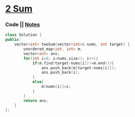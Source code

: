 # [2 Sum](https://leetcode.com/problems/two-sum/)

### Code || [Notes](https://drive.google.com/file/d/1PNR4mzeDDWsattRLKCCLMnn5MKRFVIPF/view?usp=sharing)
``` .cpp
class Solution {
public:
    vector<int> twoSum(vector<int>& nums, int target) {
		unordered_map<int, int> m;
        vector<int> ans;
        for(int i=0; i<nums.size(); i++){
            if(m.find(target-nums[i])!=m.end()){
                ans.push_back(m[target-nums[i]]);
                ans.push_back(i);
            }
            else{
                m[nums[i]]=i;
            }
        }
        return ans;
    }
}; 
```
